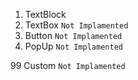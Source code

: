 1. TextBlock
2. TextBox ` Not Implamented `
3. Button ` Not Implamented `
4. PopUp ` Not Implamented `

99 Custom ` Not Implamented `
